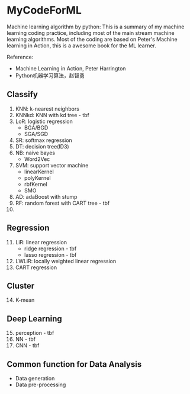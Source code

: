 # MyCodeForML

Machine learning algorithm by python:
This is a summary of my machine learning coding practice, including most of the main stream machine learning algorithms. Most of the coding are based on Peter's Machine learning in Action, this is a awesome book for the ML learner.

Reference:
  - Machine Learning in Action, Peter Harrington
  - Python机器学习算法，赵智勇

## Classify
1. KNN: k-nearest neighbors
2. KNNkd: KNN with kd tree - tbf
3. LoR: logistic regression
    * BGA/BGD
    * SGA/SGD
4. SR: softmax regression
5. DT: decision tree(ID3)
6. NB: naive bayes
    * Word2Vec
7. SVM: support vector machine
    * linearKernel
    * polyKernel
    * rbfKernel
    * SMO
8. AD: adaBoost with stump
9. RF: random forest with CART tree - tbf
10. 

## Regression
11. LiR: linear regression
    * ridge regression - tbf
    * lasso regression - tbf
12. LWLiR: locally weighted linear regression
13. CART regression

## Cluster
14. K-mean

## Deep Learning
15. perception - tbf
16. NN - tbf
17. CNN - tbf


## Common function for Data Analysis
* Data generation
* Data pre-processing

